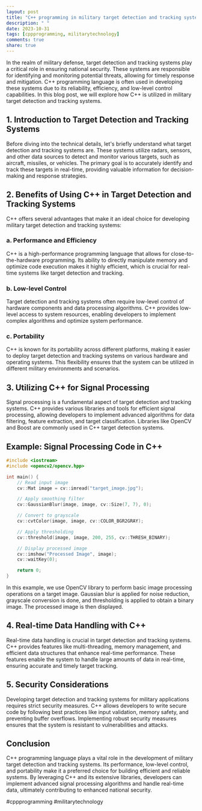 ```yaml
---
layout: post
title: "C++ programming in military target detection and tracking systems"
description: " "
date: 2023-10-31
tags: [cppprogramming, militarytechnology]
comments: true
share: true
---
```


In the realm of military defense, target detection and tracking systems play a critical role in ensuring national security. These systems are responsible for identifying and monitoring potential threats, allowing for timely response and mitigation. C++ programming language is often used in developing these systems due to its reliability, efficiency, and low-level control capabilities. In this blog post, we will explore how C++ is utilized in military target detection and tracking systems.

## 1. Introduction to Target Detection and Tracking Systems

Before diving into the technical details, let's briefly understand what target detection and tracking systems are. These systems utilize radars, sensors, and other data sources to detect and monitor various targets, such as aircraft, missiles, or vehicles. The primary goal is to accurately identify and track these targets in real-time, providing valuable information for decision-making and response strategies.

## 2. Benefits of Using C++ in Target Detection and Tracking Systems

C++ offers several advantages that make it an ideal choice for developing military target detection and tracking systems:

### a. Performance and Efficiency

C++ is a high-performance programming language that allows for close-to-the-hardware programming. Its ability to directly manipulate memory and optimize code execution makes it highly efficient, which is crucial for real-time systems like target detection and tracking.

### b. Low-level Control

Target detection and tracking systems often require low-level control of hardware components and data processing algorithms. C++ provides low-level access to system resources, enabling developers to implement complex algorithms and optimize system performance.

### c. Portability

C++ is known for its portability across different platforms, making it easier to deploy target detection and tracking systems on various hardware and operating systems. This flexibility ensures that the system can be utilized in different military environments and scenarios.

## 3. Utilizing C++ for Signal Processing

Signal processing is a fundamental aspect of target detection and tracking systems. C++ provides various libraries and tools for efficient signal processing, allowing developers to implement advanced algorithms for data filtering, feature extraction, and target classification. Libraries like OpenCV and Boost are commonly used in C++ target detection systems.

## Example: Signal Processing Code in C++

```cpp
#include <iostream>
#include <opencv2/opencv.hpp>

int main() {
    // Read input image
    cv::Mat image = cv::imread("target_image.jpg");

    // Apply smoothing filter
    cv::GaussianBlur(image, image, cv::Size(7, 7), 0);

    // Convert to grayscale
    cv::cvtColor(image, image, cv::COLOR_BGR2GRAY);

    // Apply thresholding
    cv::threshold(image, image, 200, 255, cv::THRESH_BINARY);

    // Display processed image
    cv::imshow("Processed Image", image);
    cv::waitKey(0);

    return 0;
}
```

In this example, we use OpenCV library to perform basic image processing operations on a target image. Gaussian blur is applied for noise reduction, grayscale conversion is done, and thresholding is applied to obtain a binary image. The processed image is then displayed.

## 4. Real-time Data Handling with C++

Real-time data handling is crucial in target detection and tracking systems. C++ provides features like multi-threading, memory management, and efficient data structures that enhance real-time performance. These features enable the system to handle large amounts of data in real-time, ensuring accurate and timely target tracking.

## 5. Security Considerations

Developing target detection and tracking systems for military applications requires strict security measures. C++ allows developers to write secure code by following best practices like input validation, memory safety, and preventing buffer overflows. Implementing robust security measures ensures that the system is resistant to vulnerabilities and attacks.

## Conclusion

C++ programming language plays a vital role in the development of military target detection and tracking systems. Its performance, low-level control, and portability make it a preferred choice for building efficient and reliable systems. By leveraging C++ and its extensive libraries, developers can implement advanced signal processing algorithms and handle real-time data, ultimately contributing to enhanced national security.

\#cppprogramming #militarytechnology